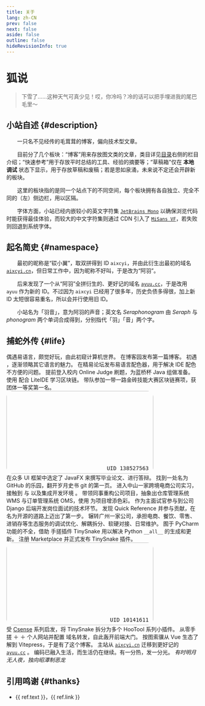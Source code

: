 ```yaml
---
title: 关于
lang: zh-CN
prev: false
next: false
aside: false
outline: false
hideRevisionInfo: true
---
```


# 狐说 <Icon class="logo" height="40" icon="fluent-emoji:fox" />

> 下雪了……这种天气可真少见！哎，你冷吗？冷的话可以把手埋进我的尾巴毛里～

## 小站自述 {#description}

一只名不见经传的毛茸茸的博客，偏向技术型文章。

目前分了几个板块：“博客”用来存放图文类的文章，类目详见[目录](/posts/)右侧的栏目介绍；“快速参考”用于存放平时总结的工具、经验的摘要等；“草稿箱”仅在
**本地调试** 状态下显示，用于存放草稿和废稿；若是思如泉涌，未来说不定还会开辟新的板块。

这里的板块指的是同一个站点下的不同空间，每个板块拥有各自独立、完全不同的（左）侧边栏，用以区隔。

字体方面，小站已经内嵌较小的英文字符集
[`JetBrains Mono`](https://www.jetbrains.com/lp/mono/)
以确保浏览代码时能获得最佳体验，而较大的中文字符集则通过 CDN 引入了
[`MiSans VF`](https://hyperos.mi.com/font/zh/)，若失败则回退到系统字体。

## 起名简史 {#namespace}

最初的昵称是“砹小翼”，取双拼得到 ID `aixcyi`，并由此衍生出最初的域名
[`aixcyi.cn`](https://aixcyi.cn)，但日常工作中，因为昵称不好叫，于是改为“阿羽”。

后来发现了一个从“阿羽”全拼衍生的、更好记的域名
[`ayuu.cc`](https://ayuu.cc/)，于是改用
`ayuu` 作为新的 ID。不过因为 `aixcyi`
已经用了很多年，历史负债多得很，加上新 ID 太短很容易重名，所以会并行使用旧 ID。

小站名为「羽音」，意为阿羽的声音；英文名 _Seraphonogram_ 由 _Seraph_ 与 _phonogram_
两个单词合成得到，分别指代「羽」「音」两个字。

## 捕蛇外传 {#life}

<el-timeline>
    <el-timeline-item color="#A349A4" timestamp="2012 年，暑假">
        偶遇易语言，颇觉好玩，由此初窥计算机世界。
    </el-timeline-item>
    <el-timeline-item color="#A349A4" timestamp="2016 年 8 月">
        在博客园发布第一篇博客。
    </el-timeline-item>
    <el-timeline-item color="#A349A4" timestamp="2018 年 10 月">
        初遇
        <Icon class="logo" height="24" icon="logos:python"/>
        ，逐渐领略其它语言的魅力。
    </el-timeline-item>
    <el-timeline-item color="#A349A4" timestamp="2018 年 11 月">
        在精易论坛发布易语言配色器，用于解决 IDE 配色不方便的问题。
    </el-timeline-item>
    <el-timeline-item color="#A349A4" timestamp="2019 年 2 月">
        提前登入校内 Online Judge 刷题，为蓝桥杯 Java 组做准备。
    </el-timeline-item>
    <el-timeline-item color="#A349A4" timestamp="2019 年，暑假">
        使用
        <Icon class="logo" height="24" icon="logos:go"/>
        配合 LiteIDE 学习区块链。
    </el-timeline-item>
    <el-timeline-item color="#A349A4" timestamp="2019 年 10 月">
        带队参加一带一路金砖技能大赛区块链赛项，获团体一等奖第一名。
    </el-timeline-item>
    <el-timeline-item timestamp="2020 年 10 月 24 日">
        <div class="game-card">
            <img class="game-card-img" :src="BgGI"/>
            <pre class="game-card-note">UID 138527563</pre>
        </div>
    </el-timeline-item>
    <el-timeline-item color="#A349A4" timestamp="2020 年 11 月">
        在众多 UI 框架中选定了 JavaFX 来撰写毕业论文、进行答辩。
    </el-timeline-item>
    <el-timeline-item color="#A349A4" timestamp="2020 年 12 月">
        找到一处名为 GitHub 的乐园，翻开岁月史书 git 的第一页。
    </el-timeline-item>
    <el-timeline-item color="#00A2E8" timestamp="2021 年 3 月">
        进入中山一家跨境电商公司实习，接触到
        <Icon class="logo" height="24" icon="logos:django-icon"/>
        与
        <Icon class="logo" height="24" icon="logos:postgresql"/>
        以及集成开发环境
        <Icon class="logo" height="24" icon="logos:pycharm"/>
        。
    </el-timeline-item>
    <el-timeline-item color="#00A2E8" timestamp="2021 年 6 月">
        带领同事重构公司项目，抽象出仓库管理系统 WMS 与订单管理系统 OMS，使用
        <Icon class="logo" height="24" icon="logos:bootstrap"/>
        为项目增添色彩。
    </el-timeline-item>
    <el-timeline-item color="#00A2E8" timestamp="2021 下半年">
        作为主面试官参与到公司 Django 后端开发岗位面试的技术环节。
    </el-timeline-item>
    <el-timeline-item color="#00A2E8" timestamp="2022 年 2 月">
        发现 Quick Reference 并参与贡献，在名为开源的道路上迈出了第一步。
    </el-timeline-item>
    <el-timeline-item color="#00A2E8" timestamp="2022 年 3 月">
        辗转广州一家公司，承担电商、餐饮、零售、进销存等生态服务的调试优化、解耦拆分、软硬对接、日常维护。
    </el-timeline-item>
    <el-timeline-item color="#FF7F27" timestamp="2023 年 7 月">
        囿于 PyCharm 功能的不全，借助
        <Icon class="logo" height="24" icon="logos:kotlin-icon"/>
        手搓插件 TinySnake 用以解决 Python <code>__all__</code> 的生成和更新。
    </el-timeline-item>
    <el-timeline-item color="#FF7F27" timestamp="2024 年 4 月">
        注册
        <Icon class="logo" height="24" icon="logos:jetbrains"/>
        Marketplace 并正式发布 TinySnake 插件。
    </el-timeline-item>
    <el-timeline-item timestamp="2024 年 7 月 4 日">
        <div class="game-card">
            <img class="game-card-img" :src="BgZZZ"/>
            <pre class="game-card-note">UID 10141611</pre>
        </div>
    </el-timeline-item>
    <el-timeline-item color="#FF7F27" timestamp="2024 年 7 月">
        受 <a href="https://plugins.jetbrains.com/vendor/fab53479-05ec-4e6d-a40e-05df95be4921">Csense</a> 系列启发，将
        TinySnake 拆分为多个 HooTool 系列小插件。
    </el-timeline-item>
    <el-timeline-item color="#FF7F27" timestamp="2024 年 11 月">
        从零手搓
        <Icon class="logo" height="24" icon="logos:vue"/>
        ＋
        <Icon class="logo" height="24" icon="logos:vitejs"/>
        ＋
        <Icon class="logo" height="24" icon="logos:element"/>
        个人网站并配置
        <Icon class="logo" height="24" icon="logos:nginx"/>
        域名转发，自此轰开前端大门。
    </el-timeline-item>
    <el-timeline-item color="#FF7F27" timestamp="2024 年 12 月">
        按图索骥从 Vue 生态了解到 Vitepress，于是有了这个博客。
    </el-timeline-item>
    <el-timeline-item color="#FF7F27" timestamp="2025 年 2 月">
        主站从
        <a href="https://aixcyi.cn/" target="_blank"><code>aixcyi.cn</code></a>
        迁移到更好记的
        <a href="https://ayuu.cc/" target="_blank"><code>ayuu.cc</code></a>
        。
    </el-timeline-item>
    <el-timeline-item timestamp="现在">
        编码已融入生活，而生活仍在继续。有一分热，发一分光。
    </el-timeline-item>
    <el-timeline-item :icon="Bottom" size="large">
        <i>有时明月无人夜，独向昭潭制恶龙</i>
    </el-timeline-item>
</el-timeline>

## 引用鸣谢 {#thanks}

<ul>
    <li v-for="ref in refs">
        {{ ref.text }}，<a :href="ref.link" target="_blank">{{ ref.link }}</a>
    </li>
</ul>


<script setup lang="ts">
import { Bottom } from '@element-plus/icons-vue'
import { Icon } from '@iconify/vue'
import BgGI from '@/image/genshin.jpg'
import BgZZZ from '@/image/zzz.jpg'

const refs = [
    { text: "錯誤", link: "https://www.pixiv.net/users/1297556" },
    { text: "翌风", link: "https://www.pixiv.net/users/23694308" },
    { text: "アナ", link: "https://www.pixiv.net/users/24036634" },
    { text: "Mi Sans", link: "https://hyperos.mi.com/font/zh/" },
    // { text: "HarmonyOS Sans", link: "https://developer.huawei.com/consumer/cn/doc/design-guides/font-0000001828772001" },
    { text: "JetBrains Mono", link: "https://www.jetbrains.com/lp/mono/" },
    { text: "Iconify Design", link: "https://iconify.design/" },
    { text: "Shields.io", link: "https://shields.io/" },
]
</script>


<style scoped>
p {
    text-indent: 2em;

    blockquote & {
        text-indent: initial;
    }
}

.LinkCard {
    margin-bottom: 4px;
}

.logo {
    display: inline;
    vertical-align: bottom;
}

.game-card {
    position: relative;
    width: calc(1920px * .2);
    height: calc(1080px * .2);
}

.game-card-img {
    border-radius: 16px;
    width: 100%;
    height: 100%;
}

.game-card-note {
    position: absolute;
    text-wrap: nowrap;
    right: 12px;
    bottom: -8px;
}

.el-timeline-item {
    padding-bottom: 26px;
}
</style>

